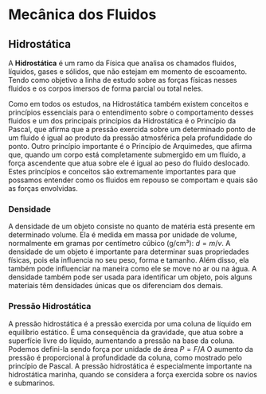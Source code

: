 # Mecânica dos Fluidos

## Hidrostática

A **Hidrostática** é um ramo da Física que analisa os chamados fluidos, líquidos, gases e sólidos, que não estejam em momento de escoamento. Tendo como objetivo a linha de estudo sobre as forças físicas nesses fluidos e os corpos imersos de forma parcial ou total neles.

Como em todos os estudos, na Hidrostática também existem conceitos e princípios essenciais para o entendimento sobre o comportamento desses fluidos e um dos principais princípios da Hidrostática é o Princípio da Pascal, que afirma que a pressão exercida sobre um determinado ponto de um fluido é igual ao produto da pressão atmosférica pela profundidade do ponto. Outro princípio importante é o Princípio de Arquimedes, que afirma que, quando um corpo está completamente submergido em um fluido, a força ascendente que atua sobre ele é igual ao peso do fluido deslocado. Estes princípios e conceitos são extremamente importantes para que possamos entender como os fluidos em repouso se comportam e quais são as forças envolvidas.


### Densidade

A densidade de um objeto consiste no quanto de matéria está presente em determinado volume. Ela é medida em massa por unidade de volume, normalmente em gramas por centímetro cúbico (g/cm³): $d=m/v$.
A densidade de um objeto é importante para determinar suas propriedades físicas, pois ela influencia no seu peso, forma e tamanho. Além disso, ela também pode influenciar na maneira como ele se move no ar ou na água. A densidade também pode ser usada para identificar um objeto, pois alguns materiais têm densidades únicas que os diferenciam dos demais.

### Pressão Hidrostática

A pressão hidrostática é a pressão exercida por uma coluna de líquido em equilíbrio estático. É uma consequência da gravidade, que atua sobre a superfície livre do líquido, aumentando a pressão na base da coluna.
Podemos defini-la sendo força por unidade de área $P=F/A$
O aumento da pressão é proporcional à profundidade da coluna, como mostrado pelo princípio de Pascal.
A pressão hidrostática é especialmente importante na hidrostática marinha, quando se considera a força exercida sobre os navios e submarinos.
